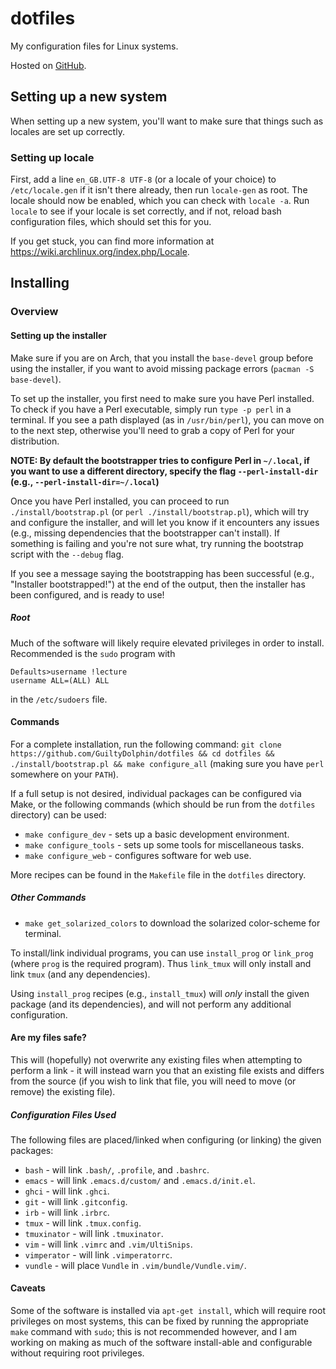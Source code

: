 # dotfiles

My configuration files for Linux systems.

Hosted on [GitHub](https://github.com/GuiltyDolphin/dotfiles).

## Setting up a new system

When setting up a new system, you'll want to make sure that
things such as locales are set up correctly.

### Setting up locale

First, add a line `en_GB.UTF-8 UTF-8` (or a locale of your
choice) to `/etc/locale.gen` if it isn't there already, then
run `locale-gen` as root. The locale should now be enabled,
which you can check with `locale -a`. Run `locale` to see if
your locale is set correctly, and if not, reload bash
configuration files, which should set this for you.

If you get stuck, you can find more information at
https://wiki.archlinux.org/index.php/Locale.

## Installing

### Overview

#### Setting up the installer

Make sure if you are on Arch, that you install the
`base-devel` group before using the installer, if you want to
avoid missing package errors (`pacman -S base-devel`).

To set up the installer, you first need to make sure you have
Perl installed. To check if you have a Perl executable, simply
run `type -p perl` in a terminal. If you see a path displayed
(as in `/usr/bin/perl`), you can move on to the next step,
otherwise you'll need to grab a copy of Perl for your
distribution.

**NOTE: By default the bootstrapper tries to configure Perl in
`~/.local`, if you want to use a different directory, specify
the flag `--perl-install-dir` (e.g.,
`--perl-install-dir=~/.local`)**

Once you have Perl installed, you can proceed to run
`./install/bootstrap.pl` (or `perl ./install/bootstrap.pl`),
which will try and configure the installer, and will let you
know if it encounters any issues (e.g., missing dependencies
that the bootstrapper can't install). If something is failing
and you're not sure what, try running the bootstrap script
with the `--debug` flag.

If you see a message saying the bootstrapping has been
successful (e.g., "Installer bootstrapped!") at the end of the
output, then the installer has been configured, and is ready
to use!

##### Root

Much of the software will likely require elevated privileges in order
to install. Recommended is the `sudo` program with

```
Defaults>username !lecture
username ALL=(ALL) ALL
```

in the `/etc/sudoers` file.

#### Commands

For a complete installation, run the following command: `git
clone https://github.com/GuiltyDolphin/dotfiles && cd dotfiles
&& ./install/bootstrap.pl && make configure_all` (making sure
you have `perl` somewhere on your `PATH`).

If a full setup is not desired, individual packages can be configured
via Make, or the following commands
(which should be run from the `dotfiles` directory) can be used:

* `make configure_dev`   - sets up a basic development environment.
* `make configure_tools` - sets up some tools for miscellaneous tasks.
* `make configure_web`   - configures software for web use.

More recipes can be found in the `Makefile` file in the `dotfiles` directory.

##### Other Commands

* `make get_solarized_colors` to download the solarized color-scheme
for terminal.

To install/link individual programs, you can use `install_prog` or
`link_prog` (where `prog` is the required program). Thus `link_tmux`
will only install and link `tmux` (and any dependencies).

Using `install_prog` recipes (e.g., `install_tmux`) will _only_
install the given package (and its dependencies), and will not
perform any additional configuration.

#### Are my files safe?

This will (hopefully) not overwrite any existing files when attempting
to perform a link - it will instead warn you that an existing file
exists and differs from the source (if you wish to link that file,
you will need to move (or remove) the existing file).

##### Configuration Files Used

The following files are placed/linked when configuring
(or linking) the given packages:

* `bash`       - will link `.bash/`, `.profile`, and `.bashrc`.
* `emacs`      - will link `.emacs.d/custom/` and `.emacs.d/init.el`.
* `ghci`       - will link `.ghci`.
* `git`        - will link `.gitconfig`.
* `irb`        - will link `.irbrc`.
* `tmux`       - will link `.tmux.config`.
* `tmuxinator` - will link `.tmuxinator`.
* `vim`        - will link `.vimrc` and `.vim/UltiSnips`.
* `vimperator` - will link `.vimperatorrc`.
* `vundle`     - will place `Vundle` in `.vim/bundle/Vundle.vim/`.

#### Caveats

Some of the software is installed via `apt-get install`, which will
require root privileges on most systems, this can be fixed by running
the appropriate `make` command with `sudo`; this is not recommended
however, and I am working on making as much of the software install-able
and configurable without requiring root privileges.

